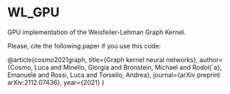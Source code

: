 # WL_GPU

GPU implementation of the Weisfeiler-Lehman Graph Kernel.

Please, cite the following paper if you use this code:

@article{cosmo2021graph,
  title={Graph kernel neural networks},
  author={Cosmo, Luca and Minello, Giorgia and Bronstein, Michael and Rodol{\`a}, Emanuele and Rossi, Luca and Torsello, Andrea},
  journal={arXiv preprint arXiv:2112.07436},
  year={2021}
}
